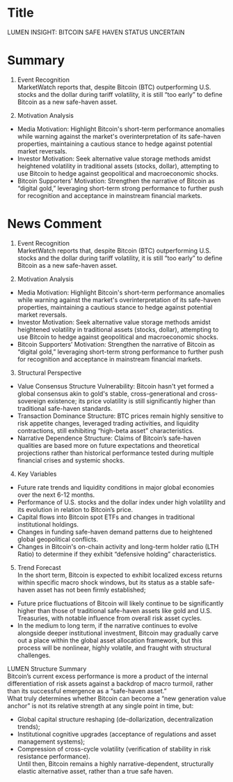 # Title
LUMEN INSIGHT: BITCOIN SAFE HAVEN STATUS UNCERTAIN

# Summary
1. Event Recognition  
MarketWatch reports that, despite Bitcoin (BTC) outperforming U.S. stocks and the dollar during tariff volatility, it is still “too early” to define Bitcoin as a new safe-haven asset.

2. Motivation Analysis  
- Media Motivation: Highlight Bitcoin's short-term performance anomalies while warning against the market's overinterpretation of its safe-haven properties, maintaining a cautious stance to hedge against potential market reversals.  
- Investor Motivation: Seek alternative value storage methods amidst heightened volatility in traditional assets (stocks, dollar), attempting to use Bitcoin to hedge against geopolitical and macroeconomic shocks.  
- Bitcoin Supporters’ Motivation: Strengthen the narrative of Bitcoin as “digital gold,” leveraging short-term strong performance to further push for recognition and acceptance in mainstream financial markets.

# News Comment
1. Event Recognition  
MarketWatch reports that, despite Bitcoin (BTC) outperforming U.S. stocks and the dollar during tariff volatility, it is still “too early” to define Bitcoin as a new safe-haven asset.

2. Motivation Analysis  
- Media Motivation: Highlight Bitcoin's short-term performance anomalies while warning against the market's overinterpretation of its safe-haven properties, maintaining a cautious stance to hedge against potential market reversals.  
- Investor Motivation: Seek alternative value storage methods amidst heightened volatility in traditional assets (stocks, dollar), attempting to use Bitcoin to hedge against geopolitical and macroeconomic shocks.  
- Bitcoin Supporters’ Motivation: Strengthen the narrative of Bitcoin as “digital gold,” leveraging short-term strong performance to further push for recognition and acceptance in mainstream financial markets.

3. Structural Perspective  
- Value Consensus Structure Vulnerability: Bitcoin hasn't yet formed a global consensus akin to gold's stable, cross-generational and cross-sovereign existence; its price volatility is still significantly higher than traditional safe-haven standards.  
- Transaction Dominance Structure: BTC prices remain highly sensitive to risk appetite changes, leveraged trading activities, and liquidity contractions, still exhibiting “high-beta asset” characteristics.  
- Narrative Dependence Structure: Claims of Bitcoin’s safe-haven qualities are based more on future expectations and theoretical projections rather than historical performance tested during multiple financial crises and systemic shocks.

4. Key Variables  
- Future rate trends and liquidity conditions in major global economies over the next 6-12 months.  
- Performance of U.S. stocks and the dollar index under high volatility and its evolution in relation to Bitcoin’s price.  
- Capital flows into Bitcoin spot ETFs and changes in traditional institutional holdings.  
- Changes in funding safe-haven demand patterns due to heightened global geopolitical conflicts.  
- Changes in Bitcoin's on-chain activity and long-term holder ratio (LTH Ratio) to determine if they exhibit “defensive holding” characteristics.

5. Trend Forecast  
In the short term, Bitcoin is expected to exhibit localized excess returns within specific macro shock windows, but its status as a stable safe-haven asset has not been firmly established;  
- Future price fluctuations of Bitcoin will likely continue to be significantly higher than those of traditional safe-haven assets like gold and U.S. Treasuries, with notable influence from overall risk asset cycles.  
- In the medium to long term, if the narrative continues to evolve alongside deeper institutional investment, Bitcoin may gradually carve out a place within the global asset allocation framework, but this process will be nonlinear, highly volatile, and fraught with structural challenges.

LUMEN Structure Summary  
Bitcoin’s current excess performance is more a product of the internal differentiation of risk assets against a backdrop of macro turmoil, rather than its successful emergence as a “safe-haven asset.”  
What truly determines whether Bitcoin can become a “new generation value anchor” is not its relative strength at any single point in time, but:  
- Global capital structure reshaping (de-dollarization, decentralization trends);  
- Institutional cognitive upgrades (acceptance of regulations and asset management systems);  
- Compression of cross-cycle volatility (verification of stability in risk resistance performance).  
Until then, Bitcoin remains a highly narrative-dependent, structurally elastic alternative asset, rather than a true safe haven.
